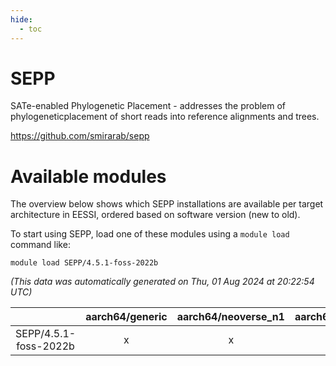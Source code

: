 ```yaml
---
hide:
  - toc
---
```


SEPP
====


SATe-enabled Phylogenetic Placement - addresses the problem of phylogeneticplacement of short reads into reference alignments and trees.

https://github.com/smirarab/sepp
# Available modules


The overview below shows which SEPP installations are available per target architecture in EESSI, ordered based on software version (new to old).

To start using SEPP, load one of these modules using a `module load` command like:

```shell
module load SEPP/4.5.1-foss-2022b
```

*(This data was automatically generated on Thu, 01 Aug 2024 at 20:22:54 UTC)*  

| |aarch64/generic|aarch64/neoverse_n1|aarch64/neoverse_v1|x86_64/generic|x86_64/amd/zen2|x86_64/amd/zen3|x86_64/amd/zen4|x86_64/intel/haswell|x86_64/intel/skylake_avx512|
| :---: | :---: | :---: | :---: | :---: | :---: | :---: | :---: | :---: | :---: |
|SEPP/4.5.1-foss-2022b|x|x|x|x|x|x|-|x|x|
